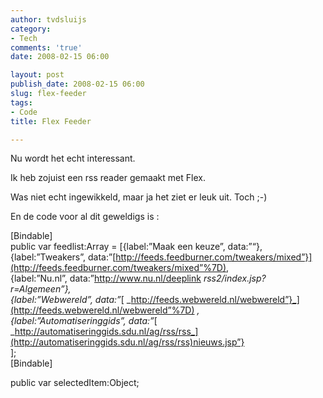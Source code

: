 ```yaml
---
author: tvdsluijs
category:
- Tech
comments: 'true'
date: 2008-02-15 06:00

layout: post
publish_date: 2008-02-15 06:00
slug: flex-feeder
tags:
- Code
title: Flex Feeder

---
```

Nu wordt het echt interessant.  
  
Ik heb zojuist een rss reader gemaakt met Flex.  
  
Was niet echt ingewikkeld, maar ja het ziet er leuk uit. Toch ;-)  
  
  
  
En de code voor al dit geweldigs is :  
  
  
  
  
  
  
[Bindable]  
public var feedlist:Array = [{label:”Maak een keuze”, data:”“},  
{label:”Tweakers”,
data:”[http://feeds.feedburner.com/tweakers/mixed”}](http://feeds.feedburner.com/tweakers/mixed”%7D),  
{label:”Nu.nl”, data:”<http://www.nu.nl/deeplink>
_rss2/index.jsp?r=Algemeen”},  
{label:”Webwereld”, data:”_[
_http://feeds.webwereld.nl/webwereld”}_](http://feeds.webwereld.nl/webwereld”%7D)
_,  
{label:”Automatiseringgids”, data:”_[
_http://automatiseringgids.sdu.nl/ag/rss/rss_](http://automatiseringgids.sdu.nl/ag/rss/rss)nieuws.jsp”}  
];  
[Bindable]  
  
public var selectedItem:Object;

